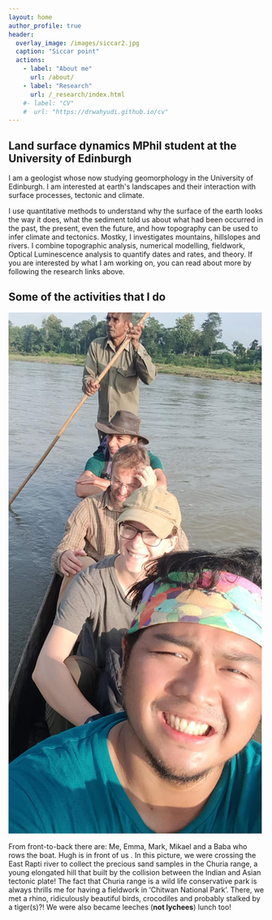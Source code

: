 ```yaml
---
layout: home
author_profile: true
header:
  overlay_image: /images/siccar2.jpg
  caption: "Siccar point"
  actions:
    - label: "About me"
      url: /about/
    - label: "Research"
      url: /_research/index.html
    #- label: "CV"
    #  url: "https://drwahyudi.github.io/cv"
---
```


<h2>Land surface dynamics MPhil student at the University of Edinburgh</h2>

I am a geologist whose now studying geomorphology in the University of Edinburgh. I am interested at earth's landscapes and their interaction with surface processes, tectonic and climate.

I use quantitative methods to understand why the surface of the earth looks the way it does, what the sediment told us about what had been occurred in the past, the present, even the future, and how topography can be used to infer climate and tectonics. Mostky, I investigates mountains, hillslopes and rivers. I combine topographic analysis, numerical modelling, fieldwork, Optical Luminescence analysis to quantify dates and rates, and theory. If you are interested by what I am working on, you can read about more by following the research links above.

<h2>Some of the activities that I do</h2>

<img src="/images/1.jpg" alt="The Nepal fieldwork"/>

From front-to-back there are: Me, Emma, Mark, Mikael and a Baba who rows the boat. Hugh is in front of us . 
In this picture, we were crossing the East Rapti river to collect the precious sand samples in the Churia range, a young elongated hill that built by the collision between the Indian and Asian tectonic plate! The fact that Churia range is a wild life conservative park is always thrills me for having a fieldwork in ‘Chitwan National Park’. There, we met a rhino, ridiculously beautiful birds, crocodiles and probably stalked by a tiger(s)?!
We were also became leeches (**not lychees**) lunch too!
